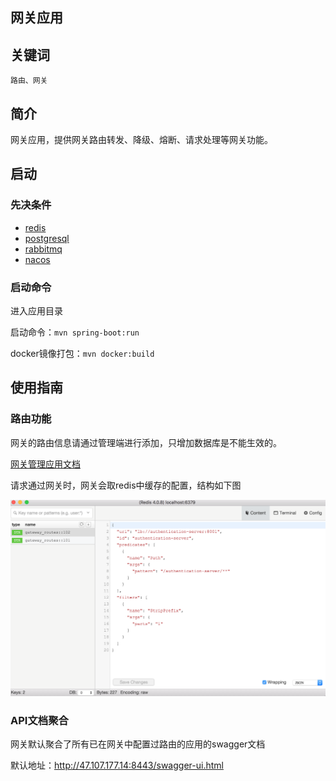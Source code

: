 网关应用
----------

## 关键词

`路由、网关`

## 简介

网关应用，提供网关路由转发、降级、熔断、请求处理等网关功能。

## 启动

### 先决条件

- [redis](http://redis.io/download)
- [postgresql](http://www.postgresql.org/)
- [rabbitmq](http://rabbitmq.io/download)
- [nacos](../../docs/register.md)

### 启动命令

进入应用目录

启动命令：`mvn spring-boot:run`

docker镜像打包：`mvn docker:build`

## 使用指南

### 路由功能 

网关的路由信息请通过管理端进行添加，只增加数据库是不能生效的。

[网关管理应用文档](../gateway-admin) 


请求通过网关时，网关会取redis中缓存的配置，结构如下图

![网关配置redis结构](../../docs/gateway-web.png) 


### API文档聚合

网关默认聚合了所有已在网关中配置过路由的应用的swagger文档

默认地址：http://47.107.177.14:8443/swagger-ui.html
